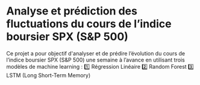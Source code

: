 # Analyse et prédiction des fluctuations du cours de l’indice boursier SPX (S&P 500)
Ce projet a pour objectif d'analyser et de prédire l’évolution du cours de l’indice boursier SPX (S&amp;P 500) une semaine à l’avance en utilisant trois modèles de machine learning : 
1️⃣ Régression Linéaire 
2️⃣ Random Forest
3️⃣ LSTM (Long Short-Term Memory)  

